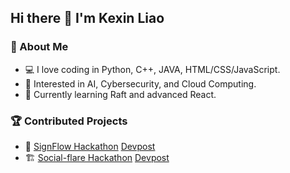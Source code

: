## Hi there 👋 I'm Kexin Liao

<!--
**COCO0511/COCO0511** is a ✨ _special_ ✨ repository because its `README.md` (this file) appears on your GitHub profile.

Here are some ideas to get you started:

- 🔭 I’m currently working on ...
- 🌱 I’m currently learning ...
- 👯 I’m looking to collaborate on ...
- 🤔 I’m looking for help with ...
- 💬 Ask me about ...
- 📫 How to reach me: ...
- 😄 Pronouns: ...
- ⚡ Fun fact: ...
-->
### 🚀 About Me
- 💻 I love coding in Python, C++, JAVA, HTML/CSS/JavaScript.
- 🔬 Interested in AI, Cybersecurity, and Cloud Computing.
- 🌱 Currently learning Raft and advanced React.

### 🏆 Contributed Projects
- 🚀 [SignFlow Hackathon](https://github.com/Remi12138/SignFlow_hackathon2025)
     [Devpost](https://devpost.com/software/signflow-live-asl-interpretation-learning)
- 🏗 [Social-flare Hackathon](https://github.com/xxyen/social-flare)
     [Devpost](https://devpost.com/software/social-flare)

